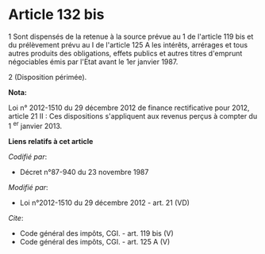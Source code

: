 # Article 132 bis

1 Sont dispensés de la retenue à la source prévue au 1 de l'article 119 bis et du prélèvement prévu au I de l'article 125 A
les intérêts, arrérages et tous autres produits des obligations, effets publics et autres titres d'emprunt négociables émis
par l'Etat avant le 1er janvier 1987.

2 (Disposition périmée).

**Nota:**

Loi n° 2012-1510 du 29 décembre 2012 de finance rectificative pour 2012, article 21 II : Ces dispositions s'appliquent aux
revenus perçus à compter du 1
  <sup>er</sup> janvier 2013.

**Liens relatifs à cet article**

_Codifié par_:

  - Décret n°87-940 du 23 novembre 1987

_Modifié par_:

  - Loi n°2012-1510 du 29 décembre 2012 - art. 21 (VD)

_Cite_:

  - Code général des impôts, CGI. - art. 119 bis (V)
  - Code général des impôts, CGI. - art. 125 A (V)
